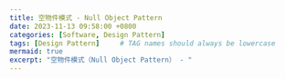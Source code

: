 ```yaml
---
title: 空物件模式 - Null Object Pattern
date: 2023-11-13 09:58:00 +0800
categories: [Software, Design Pattern]
tags: [Design Pattern]     # TAG names should always be lowercase
mermaid: true
excerpt: "空物件模式（Null Object Pattern） - "
---
```


